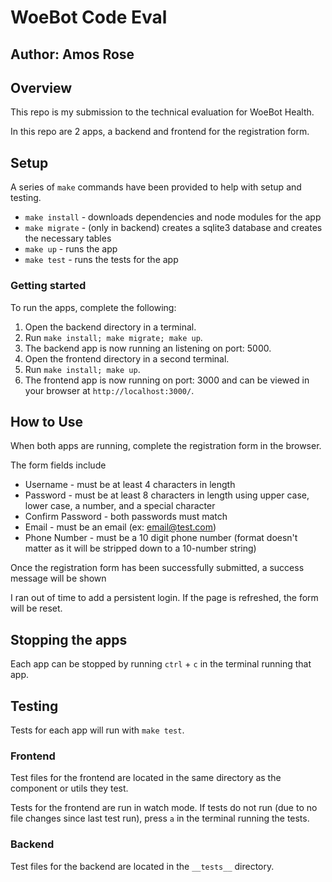 # WoeBot Code Eval

## Author: Amos Rose

## Overview

This repo is my submission to the technical evaluation for WoeBot Health.

In this repo are 2 apps, a backend and frontend for the registration form.

## Setup

A series of `make` commands have been provided to help with setup and testing.

- `make install` - downloads dependencies and node modules for the app
- `make migrate` - (only in backend) creates a sqlite3 database and creates the necessary tables
- `make up` - runs the app
- `make test` - runs the tests for the app

### Getting started

To run the apps, complete the following:

1. Open the backend directory in a terminal.
2. Run `make install; make migrate; make up`.
3. The backend app is now running an listening on port: 5000.
4. Open the frontend directory in a second terminal.
5. Run `make install; make up`.
6. The frontend app is now running on port: 3000 and can be viewed in your browser at `http://localhost:3000/`.

## How to Use

When both apps are running, complete the registration form in the browser.

The form fields include

- Username - must be at least 4 characters in length
- Password - must be at least 8 characters in length using upper case, lower case, a number, and a special character
- Confirm Password - both passwords must match
- Email - must be an email (ex: email@test.com)
- Phone Number - must be a 10 digit phone number (format doesn't matter as it will be stripped down to a 10-number string)

Once the registration form has been successfully submitted, a success message will be shown

I ran out of time to add a persistent login. If the page is refreshed, the form will be reset.

## Stopping the apps

Each app can be stopped by running `ctrl` + `c` in the terminal running that app.

## Testing

Tests for each app will run with `make test`.

### Frontend

Test files for the frontend are located in the same directory as the component or utils they test.

Tests for the frontend are run in watch mode. If tests do not run (due to no file changes since last test run), press `a` in the terminal running the tests.

### Backend

Test files for the backend are located in the `__tests__` directory.
